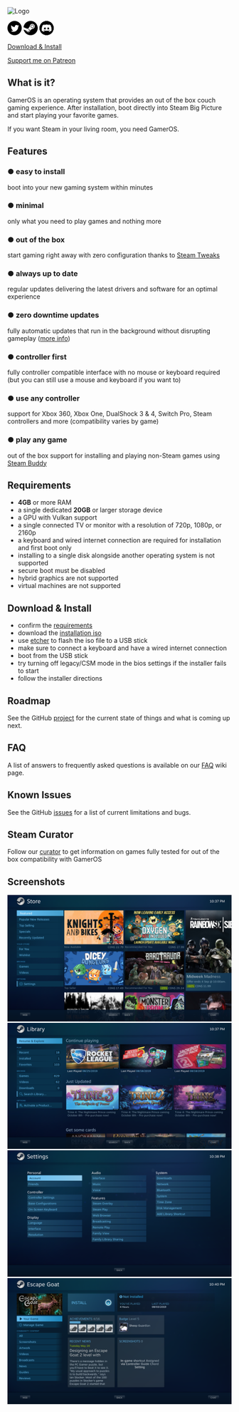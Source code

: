 ![Logo](https://avatars3.githubusercontent.com/u/51765619?s=88&v=4)

[![Twitter](icons/twitter.png)](https://twitter.com/GamerOS_Linux) [![Steam](icons/steam.png)](https://steamcommunity.com/groups/gamer-os) [![Discord](icons/discord.png)](https://discord.gg/fKsUbrt)

[Download & Install](#download--install)

[Support me on Patreon](https://www.patreon.com/alkazar)

## What is it?
GamerOS is an operating system that provides an out of the box couch gaming experience. After installation, boot directly into Steam Big Picture and start playing your favorite games.

If you want Steam in your living room, you need GamerOS.

## Features

### ● easy to install
boot into your new gaming system within minutes

### ● minimal
only what you need to play games and nothing more

### ● out of the box
start gaming right away with zero configuration thanks to [Steam Tweaks](https://github.com/gamer-os/steam-tweaks/blob/master/README.md)

### ● always up to date
regular updates delivering the latest drivers and software for an optimal experience

### ● zero downtime updates
fully automatic updates that run in the background without disrupting gameplay ([more info](https://github.com/gamer-os/frzr))

### ● controller first
fully controller compatible interface with no mouse or keyboard required (but you can still use a mouse and keyboard if you want to)

### ● use any controller
support for Xbox 360, Xbox One, DualShock 3 & 4, Switch Pro, Steam controllers and more (compatibility varies by game)

### ● play any game
out of the box support for installing and playing non-Steam games using [Steam Buddy](https://github.com/gamer-os/steam-buddy/blob/master/README.md)


## Requirements
 - **4GB** or more RAM
 - a single dedicated **20GB** or larger storage device
 - a GPU with Vulkan support
 - a single connected TV or monitor with a resolution of 720p, 1080p, or 2160p
 - a keyboard and wired internet connection are required for installation and first boot only
 - installing to a single disk alongside another operating system is not supported
 - secure boot must be disabled
 - hybrid graphics are not supported
 - virtual machines are not supported

## Download & Install
 - confirm the [requirements](#requirements)
 - download the [installation iso](https://github.com/gamer-os/install-media/releases/download/2020-10-02/gameros-2020.10.02-x86_64.iso)
 - use [etcher](https://www.balena.io/etcher) to flash the iso file to a USB stick
 - make sure to connect a keyboard and have a wired internet connection
 - boot from the USB stick
 - try turning off legacy/CSM mode in the bios settings if the installer fails to start
 - follow the installer directions

## Roadmap
See the GitHub [project](https://github.com/orgs/gamer-os/projects/1) for the current state of things and what is coming up next.

## FAQ
A list of answers to frequently asked questions is available on our [FAQ](https://github.com/gamer-os/gamer-os/wiki/FAQ) wiki page.

## Known Issues
See the GitHub [issues](https://github.com/gamer-os/gamer-os/issues) for a list of current limitations and bugs.

## Steam Curator
Follow our [curator](https://store.steampowered.com/curator/35483972-gamer-os) to get information on games fully tested for out of the box compatibility with GamerOS


## Screenshots

![Store](screenshots/01.png?raw=true)
![Library](screenshots/02.png?raw=true)
![Settings](screenshots/03.png?raw=true)
![Game](screenshots/04.png?raw=true)
